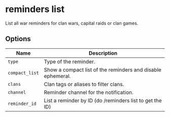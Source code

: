 # reminders list

List all war reminders for clan wars, capital raids or clan games.

## Options

| Name           | Description                                                 |
| -------------- | ----------------------------------------------------------- |
| `type`         | Type of the reminder.                                       |
| `compact_list` | Show a compact list of the reminders and disable ephemeral. |
| `clans`        | Clan tags or aliases to filter clans.                       |
| `channel`      | Reminder channel for the notification.                      |
| `reminder_id`  | List a reminder by ID (do /reminders list to get the ID)    |
